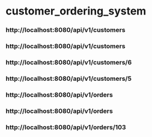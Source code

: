 # customer_ordering_system

<h3>http://localhost:8080/api/v1/customers</h3>
<h3>http://localhost:8080/api/v1/customers</h3>
<h3>http://localhost:8080/api/v1/customers/6</h3>
<h3>http://localhost:8080/api/v1/customers/5</h3>

<h3>http://localhost:8080/api/v1/orders</h3>
<h3>http://localhost:8080/api/v1/orders</h3>
<h3>http://localhost:8080/api/v1/orders/103</h3>


